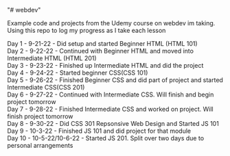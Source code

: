 "# webdev" 


Example code and projects from the Udemy course on webdev im taking. Using this repo to log my progress as I take each lesson

Day 1 - 9-21-22 - Did setup and started Beginner HTML (HTML 101)\
Day 2 - 9-22-22 - Continued with Beginner HTML and moved into Intermediate HTML (HTML 201)\
Day 3 - 9-23-22 - Finished up Intermediate HTML and did the project\
Day 4 - 9-24-22 - Started beginner CSS(CSS 101)\
Day 5 - 9-26-22 - Finished Beginner CSS and did part of project and started Intermediate CSS(CSS 201)\
Day 6 - 9-27-22 - Continued with Intermediate CSS. Will finish and begin project tomorrow\
Day 7 - 9-28-22 - Finished Intermediate CSS and worked on project. Will finish project tomorrow\
Day 8 - 9-30-22 - Did CSS 301 Repsonsive Web Design and Started JS 101\
Day 9 - 10-3-22 - Finished JS 101 and did project for that module\
Day 10 - 10-5-22/10-6-22 - Started JS 201. Split over two days due to personal arrangements